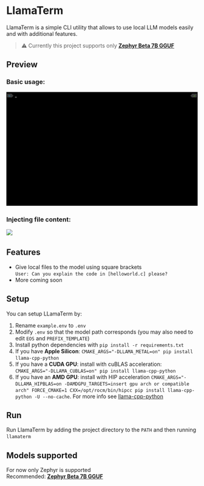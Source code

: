 # LlamaTerm
LlamaTerm is a simple CLI utility that allows to use local LLM models easily and with additional features.
> :warning: Currently this project supports only [**Zephyr Beta 7B GGUF**](https://huggingface.co/TheBloke/zephyr-7B-beta-GGUF/tree/main)

## Preview
### Basic usage:
<img src="https://raw.githubusercontent.com/Belluxx/LlamaTerm/main/static/example1.gif" height="300" />

### Injecting file content:
<img src="https://raw.githubusercontent.com/Belluxx/LlamaTerm/main/static/example2.gif" height="300" />

## Features
- Give local files to the model using square brackets\
`User: Can you explain the code in [helloworld.c] please?`
- More coming soon

## Setup
You can setup LLamaTerm by:
1) Rename `example.env` to `.env`
2) Modify `.env` so that the model path corresponds (you may also need to edit `EOS` and `PREFIX_TEMPLATE`)
3) Install python dependencies with `pip install -r requirements.txt`
4) If you have **Apple Silicon**: `CMAKE_ARGS="-DLLAMA_METAL=on" pip install llama-cpp-python`
5) If you have a **CUDA GPU**: install with cuBLAS acceleration: `CMAKE_ARGS="-DLLAMA_CUBLAS=on" pip install llama-cpp-python`
6) If you have an **AMD GPU**: install with HIP acceleration `CMAKE_ARGS="-DLLAMA_HIPBLAS=on -DAMDGPU_TARGETS=insert gpu arch or compatible arch" FORCE_CMAKE=1 CXX=/opt/rocm/bin/hipcc pip install llama-cpp-python -U --no-cache`. For more info see [llama-cpp-python](https://github.com/abetlen/llama-cpp-python)

## Run
Run LlamaTerm by adding the project directory to the `PATH` and then running `llamaterm`

## Models supported
For now only Zephyr is supported\
Recommended: [**Zephyr Beta 7B GGUF**](https://huggingface.co/TheBloke/zephyr-7B-beta-GGUF/tree/main)
